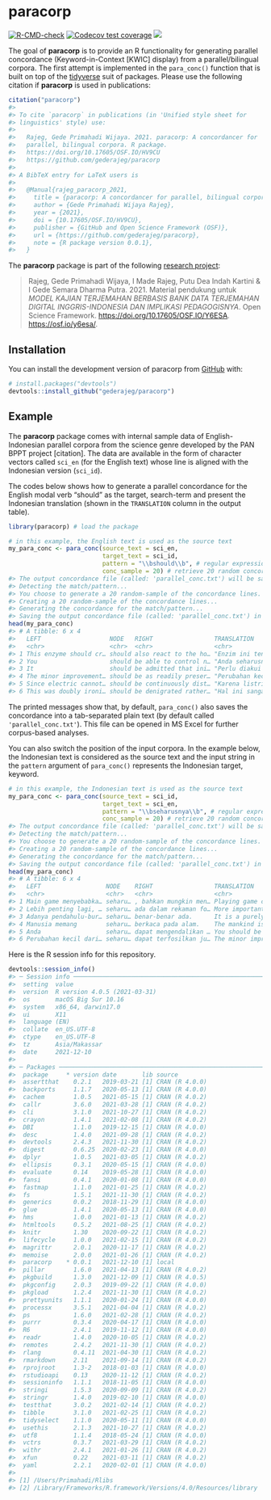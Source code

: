 
<!-- README.md is generated from README.Rmd. Please edit that file -->

# paracorp

<!-- badges: start -->

[![R-CMD-check](https://github.com/gederajeg/paracorp/workflows/R-CMD-check/badge.svg)](https://github.com/gederajeg/paracorp/actions)
[![Codecov test
coverage](https://codecov.io/gh/gederajeg/paracorp/branch/main/graph/badge.svg)](https://app.codecov.io/gh/gederajeg/paracorp?branch=main)
[![](https://img.shields.io/badge/doi-10.17605/OSF.IO/HV9CU-lightblue.svg)](https://doi.org/10.17605/OSF.IO/HV9CU)
<!-- badges: end -->

The goal of **paracorp** is to provide an R functionality for generating
parallel concordance (Keyword-in-Context \[KWIC\] display) from a
parallel/bilingual corpora. The first attempt is implemented in the
`para_conc()` function that is built on top of the
[tidyverse](https://www.tidyverse.org/) suit of packages. Please use the
following citation if **paracorp** is used in publications:

``` r
citation("paracorp")
#> 
#> To cite `paracorp` in publications (in 'Unified style sheet for
#> linguistics' style) use:
#> 
#>   Rajeg, Gede Primahadi Wijaya. 2021. paracorp: A concordancer for
#>   parallel, bilingual corpora. R package.
#>   https://doi.org/10.17605/OSF.IO/HV9CU
#>   https://github.com/gederajeg/paracorp
#> 
#> A BibTeX entry for LaTeX users is
#> 
#>   @Manual{rajeg_paracorp_2021,
#>     title = {paracorp: A concordancer for parallel, bilingual corpora},
#>     author = {Gede Primahadi Wijaya Rajeg},
#>     year = {2021},
#>     doi = {10.17605/OSF.IO/HV9CU},
#>     publisher = {GitHub and Open Science Framework (OSF)},
#>     url = {https://github.com/gederajeg/paracorp},
#>     note = {R package version 0.0.1},
#>   }
```

The **paracorp** package is part of the following [research
project](https://udayananetworking.unud.ac.id/lecturer/research/880-gede-primahadi-wijaya-rajeg/a-model-for-translation-study-based-on-english-indonesian-translation-database-and-its-pedagogical-implication-1179):

> Rajeg, Gede Primahadi Wijaya, I Made Rajeg, Putu Dea Indah Kartini & I
> Gede Semara Dharma Putra. 2021. Material pendukung untuk *MODEL KAJIAN
> TERJEMAHAN BERBASIS BANK DATA TERJEMAHAN DIGITAL INGGRIS-INDONESIA DAN
> IMPLIKASI PEDAGOGISNYA*. Open Science Framework.
> <https://doi.org/10.17605/OSF.IO/Y6ESA>. <https://osf.io/y6esa/>.

## Installation

You can install the development version of paracorp from
[GitHub](https://github.com/) with:

``` r
# install.packages("devtools")
devtools::install_github("gederajeg/paracorp")
```

## Example

The **paracorp** package comes with internal sample data of
English-Indonesian parallel corpora from the science genre developed by
the PAN BPPT project \[citation\]. The data are available in the form of
character vectors called `sci_en` (for the English text) whose line is
aligned with the Indonesian version (`sci_id`).

The codes below shows how to generate a parallel concordance for the
English modal verb “should” as the target, search-term and present the
Indonesian translation (shown in the `TRANSLATION` column in the output
table).

``` r
library(paracorp) # load the package

# in this example, the English text is used as the source text
my_para_conc <- para_conc(source_text = sci_en, 
                          target_text = sci_id, 
                          pattern = "\\bshould\\b", # regular expression pattern
                          conc_sample = 20) # retrieve 20 random concordance lines
#> The output concordance file (called: 'parallel_conc.txt') will be saved in this directory: '/Users/Primahadi/Documents/r-packages/paracorp'
#> Detecting the match/pattern...
#> You choose to generate a 20 random-sample of the concordance lines.
#> Creating a 20 random-sample of the concordance lines...
#> Generating the concordance for the match/pattern...
#> Saving the output concordance file (called: 'parallel_conc.txt') in '/Users/Primahadi/Documents/r-packages/paracorp'.
head(my_para_conc)
#> # A tibble: 6 x 4
#>   LEFT                   NODE   RIGHT                 TRANSLATION               
#>   <chr>                  <chr>  <chr>                 <chr>                     
#> 1 This enzyme should cr… should also react to the ho… "Enzim ini tentunya menja…
#> 2 You                    should be able to control n… "Anda seharusnya dapat me…
#> 3 It                     should be admitted that ini… "Perlu diakui bahwa untuk…
#> 4 The minor improvement… should be as readily preser… "Perubahan kecil dari gen…
#> 5 Since electric cannot… should be continuously dist… "Karena listrik tidak dap…
#> 6 This was doubly ironi… should be denigrated rather… "Hal ini sangat ironis, k…
```

The printed messages show that, by default, `para_conc()` also saves the
concordance into a tab-separated plain text (by default called
`'parallel_conc.txt'`). This file can be opened in MS Excel for further
corpus-based analyses.

You can also switch the position of the input corpora. In the example
below, the Indonesian text is considered as the source text and the
input string in the `pattern` argument of `para_conc()` represents the
Indonesian target, keyword.

``` r
# in this example, the Indonesian text is used as the source text
my_para_conc <- para_conc(source_text = sci_id, 
                          target_text = sci_en, 
                          pattern = "\\bseharusnya\\b", # regular expression pattern
                          conc_sample = 20) # retrieve 20 random concordance lines
#> The output concordance file (called: 'parallel_conc.txt') will be saved in this directory: '/Users/Primahadi/Documents/r-packages/paracorp'
#> Detecting the match/pattern...
#> You choose to generate a 20 random-sample of the concordance lines.
#> Creating a 20 random-sample of the concordance lines...
#> Generating the concordance for the match/pattern...
#> Saving the output concordance file (called: 'parallel_conc.txt') in '/Users/Primahadi/Documents/r-packages/paracorp'.
head(my_para_conc)
#> # A tibble: 6 x 4
#>   LEFT                  NODE    RIGHT                 TRANSLATION               
#>   <chr>                 <chr>   <chr>                 <chr>                     
#> 1 Main game menyebabka… seharu… , bahkan mungkin men… Playing game causes child…
#> 2 Lebih penting lagi, … seharu… ada dalam rekaman fo… More importantly, the rem…
#> 3 Adanya pendahulu-bur… seharu… benar-benar ada.      It is a purely hypothetic…
#> 4 Manusia memang        seharu… berkaca pada alam.    The mankind is supposed t…
#> 5 Anda                  seharu… dapat mengendalikan … You should be able to con…
#> 6 Perubahan kecil dari… seharu… dapat terfosilkan ju… The minor improvements in…
```

Here is the R session info for this repository.

``` r
devtools::session_info()
#> ─ Session info ───────────────────────────────────────────────────────────────
#>  setting  value                       
#>  version  R version 4.0.5 (2021-03-31)
#>  os       macOS Big Sur 10.16         
#>  system   x86_64, darwin17.0          
#>  ui       X11                         
#>  language (EN)                        
#>  collate  en_US.UTF-8                 
#>  ctype    en_US.UTF-8                 
#>  tz       Asia/Makassar               
#>  date     2021-12-10                  
#> 
#> ─ Packages ───────────────────────────────────────────────────────────────────
#>  package     * version date       lib source        
#>  assertthat    0.2.1   2019-03-21 [1] CRAN (R 4.0.0)
#>  backports     1.1.7   2020-05-13 [1] CRAN (R 4.0.0)
#>  cachem        1.0.5   2021-05-15 [1] CRAN (R 4.0.2)
#>  callr         3.6.0   2021-03-28 [1] CRAN (R 4.0.2)
#>  cli           3.1.0   2021-10-27 [1] CRAN (R 4.0.2)
#>  crayon        1.4.1   2021-02-08 [1] CRAN (R 4.0.2)
#>  DBI           1.1.0   2019-12-15 [1] CRAN (R 4.0.0)
#>  desc          1.4.0   2021-09-28 [1] CRAN (R 4.0.2)
#>  devtools      2.4.3   2021-11-30 [1] CRAN (R 4.0.2)
#>  digest        0.6.25  2020-02-23 [1] CRAN (R 4.0.0)
#>  dplyr         1.0.5   2021-03-05 [1] CRAN (R 4.0.2)
#>  ellipsis      0.3.1   2020-05-15 [1] CRAN (R 4.0.0)
#>  evaluate      0.14    2019-05-28 [1] CRAN (R 4.0.0)
#>  fansi         0.4.1   2020-01-08 [1] CRAN (R 4.0.0)
#>  fastmap       1.1.0   2021-01-25 [1] CRAN (R 4.0.2)
#>  fs            1.5.1   2021-11-30 [1] CRAN (R 4.0.2)
#>  generics      0.0.2   2018-11-29 [1] CRAN (R 4.0.0)
#>  glue          1.4.1   2020-05-13 [1] CRAN (R 4.0.0)
#>  hms           1.0.0   2021-01-13 [1] CRAN (R 4.0.2)
#>  htmltools     0.5.2   2021-08-25 [1] CRAN (R 4.0.2)
#>  knitr         1.30    2020-09-22 [1] CRAN (R 4.0.2)
#>  lifecycle     1.0.0   2021-02-15 [1] CRAN (R 4.0.2)
#>  magrittr      2.0.1   2020-11-17 [1] CRAN (R 4.0.2)
#>  memoise       2.0.0   2021-01-26 [1] CRAN (R 4.0.2)
#>  paracorp    * 0.0.1   2021-12-10 [1] local         
#>  pillar        1.6.0   2021-04-13 [1] CRAN (R 4.0.2)
#>  pkgbuild      1.3.0   2021-12-09 [1] CRAN (R 4.0.5)
#>  pkgconfig     2.0.3   2019-09-22 [1] CRAN (R 4.0.0)
#>  pkgload       1.2.4   2021-11-30 [1] CRAN (R 4.0.2)
#>  prettyunits   1.1.1   2020-01-24 [1] CRAN (R 4.0.0)
#>  processx      3.5.1   2021-04-04 [1] CRAN (R 4.0.2)
#>  ps            1.6.0   2021-02-28 [1] CRAN (R 4.0.2)
#>  purrr         0.3.4   2020-04-17 [1] CRAN (R 4.0.0)
#>  R6            2.4.1   2019-11-12 [1] CRAN (R 4.0.0)
#>  readr         1.4.0   2020-10-05 [1] CRAN (R 4.0.2)
#>  remotes       2.4.2   2021-11-30 [1] CRAN (R 4.0.2)
#>  rlang         0.4.11  2021-04-30 [1] CRAN (R 4.0.2)
#>  rmarkdown     2.11    2021-09-14 [1] CRAN (R 4.0.2)
#>  rprojroot     1.3-2   2018-01-03 [1] CRAN (R 4.0.0)
#>  rstudioapi    0.13    2020-11-12 [1] CRAN (R 4.0.2)
#>  sessioninfo   1.1.1   2018-11-05 [1] CRAN (R 4.0.0)
#>  stringi       1.5.3   2020-09-09 [1] CRAN (R 4.0.2)
#>  stringr       1.4.0   2019-02-10 [1] CRAN (R 4.0.0)
#>  testthat      3.0.2   2021-02-14 [1] CRAN (R 4.0.2)
#>  tibble        3.1.0   2021-02-25 [1] CRAN (R 4.0.2)
#>  tidyselect    1.1.0   2020-05-11 [1] CRAN (R 4.0.0)
#>  usethis       2.1.3   2021-10-27 [1] CRAN (R 4.0.2)
#>  utf8          1.1.4   2018-05-24 [1] CRAN (R 4.0.0)
#>  vctrs         0.3.7   2021-03-29 [1] CRAN (R 4.0.2)
#>  withr         2.4.1   2021-01-26 [1] CRAN (R 4.0.2)
#>  xfun          0.22    2021-03-11 [1] CRAN (R 4.0.2)
#>  yaml          2.2.1   2020-02-01 [1] CRAN (R 4.0.0)
#> 
#> [1] /Users/Primahadi/Rlibs
#> [2] /Library/Frameworks/R.framework/Versions/4.0/Resources/library
```
